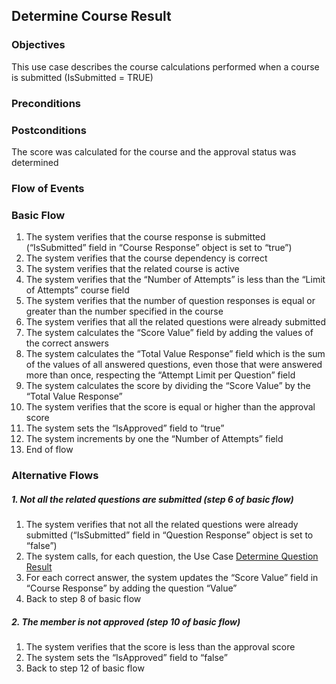 ## Determine Course Result

### Objectives
This use case describes the course calculations performed when a course is submitted (IsSubmitted = TRUE)

### Preconditions

### Postconditions
The score was calculated for the course and the approval status was determined

### Flow of Events

### Basic Flow
   1. The system verifies that the course response is submitted (“IsSubmitted” field in “Course Response” object is set to “true”)
   2. The system verifies that the course dependency is correct 
   3. The system verifies that the related course is active
   4. The system verifies that the “Number of Attempts” is less than the “Limit of Attempts” course field
   5. The system verifies that the number of question responses is equal or greater than the number specified in the course
   6. The system verifies that all the related questions were already submitted
   7. The system calculates the “Score Value” field by adding the values of the correct answers
   8. The system calculates the “Total Value Response” field which is the sum of the values of all answered questions, even those that were answered more than once, respecting the “Attempt Limit per Question” field
   9. The system calculates the score by dividing the “Score Value” by the “Total Value Response”
   10. The system verifies that the score is equal or higher than the approval score
   11. The system sets the “IsApproved” field to “true”
   12. The system increments by one the “Number of Attempts” field
   13. End of flow

### Alternative Flows

##### 1. Not all the related questions are submitted (step 6 of basic flow)
   1. The system verifies that not all the related questions were already submitted (“IsSubmitted” field in “Question Response” object is set to “false”)
   2. The system calls, for each question, the Use Case [Determine Question Result](?name=UC-ELR-0001)
   5. For each correct answer, the system updates the “Score Value” field in “Course Response” by adding the question “Value”   
   4. Back to step 8 of basic flow

##### 2. The member is not approved (step 10 of basic flow)
   1. The system verifies that the score is less than the approval score
   2. The system sets the “IsApproved” field to “false”
   3. Back to step 12 of basic flow
